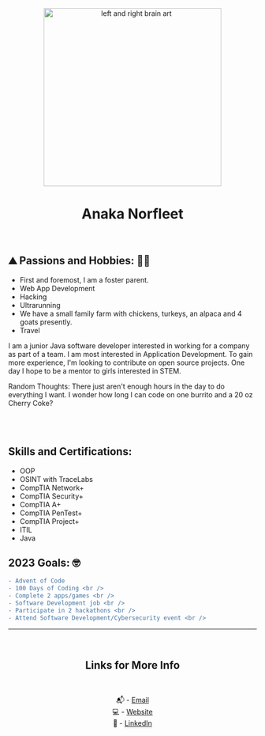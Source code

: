 <div align="center">
<img src = "https://user-images.githubusercontent.com/58215141/199598263-f253c515-144a-46f8-aeaa-f1332bbba509.jpg" alt="left and right brain art" width= "360px">

# Anaka Norfleet
<br />
</div>
 
## :mountain: Passions and Hobbies: :woman_farmer:

- First and foremost, I am a foster parent.
- Web App Development
- Hacking
- Ultrarunning
- We have a small family farm with chickens, turkeys, an alpaca and 4 goats presently. 
- Travel


I am a junior Java software developer interested in working for a company as part of a team. I am most interested in Application Development. 
To gain more experience, I'm looking to contribute on open source projects. One day I hope to be a mentor to girls interested in STEM.

Random Thoughts: There just aren't enough hours in the day to do everything I want. I wonder how long I can code on one burrito and a 20 oz Cherry Coke?


<br />
<br />
 
 ## Skills and Certifications:

- OOP
- OSINT with TraceLabs
- CompTIA Network+
- CompTIA Security+ 
- CompTIA A+
- CompTIA PenTest+
- CompTIA Project+
- ITIL
- Java<br />

## 2023 Goals: 🤓
 
```diff
- Advent of Code
- 100 Days of Coding <br />
- Complete 2 apps/games <br />
- Software Development job <br />
- Participate in 2 hackathons <br />
- Attend Software Development/Cybersecurity event <br />
```


 
---

<br />
<div align="center">

## Links for More Info

<br />

📬 - [Email][2] <br />
💻 - [Website][3] <br />
💁 - [LinkedIn][1]

[1]: https://linkedin.com/in/anaka-norfleet/
[2]: mailto:anakanorfleet@gmail.com
[3]: https://fleetster22.github.io/portfolio/.


